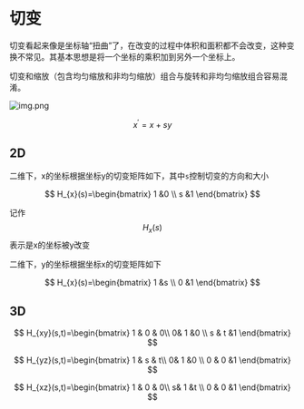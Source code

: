 # 切变

切变看起来像是坐标轴“扭曲”了，在改变的过程中体积和面积都不会改变，这种变换不常见。其基本思想是将一个坐标的乘积加到另外一个坐标上。

切变和缩放（包含均匀缩放和非均匀缩放）组合与旋转和非均匀缩放组合容易混淆。

![img.png](/imgs/computes-course/shear.png)

$$
x^{'} =x+sy
$$

## 2D

二维下，x的坐标根据坐标y的切变矩阵如下，其中`s`控制切变的方向和大小

$$
H_{x}(s)=\begin{bmatrix}
1 &0 \\
s &1
\end{bmatrix}  
$$

记作
$$
H_{x}(s)
$$
表示是x的坐标被y改变

二维下，y的坐标根据坐标x的切变矩阵如下

$$
H_{x}(s)=\begin{bmatrix}
1 &s \\
0 &1
\end{bmatrix}  
$$

## 3D

$$
H_{xy}(s,t)=\begin{bmatrix}
1 & 0 & 0\\
0& 1 &0 \\
s & t &1
\end{bmatrix}
$$

$$
H_{yz}(s,t)=\begin{bmatrix}
1 & s & t\\
0& 1 &0 \\
0 & 0 &1
\end{bmatrix}
$$

$$
H_{xz}(s,t)=\begin{bmatrix}
1 & 0 & 0\\
s& 1 &t \\
0 & 0 &1
\end{bmatrix}
$$


